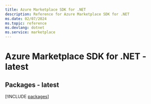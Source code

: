 ```yaml
---
title: Azure Marketplace SDK for .NET
description: Reference for Azure Marketplace SDK for .NET
ms.date: 02/07/2024
ms.topic: reference
ms.devlang: dotnet
ms.service: marketplace
---
```

# Azure Marketplace SDK for .NET - latest
## Packages - latest
[!INCLUDE [packages](marketplace-index.md)]